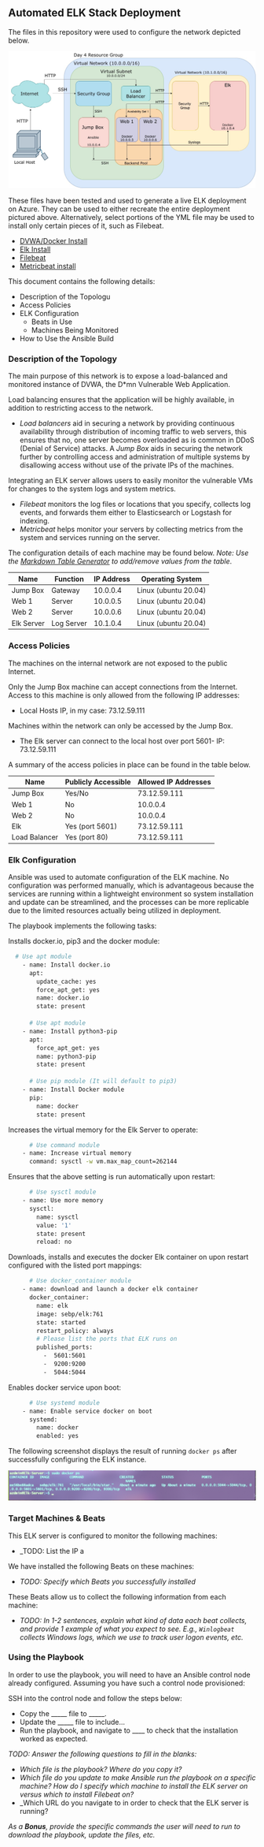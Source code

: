 ## Automated ELK Stack Deployment

The files in this repository were used to configure the network depicted below.

![](https://github.com/imntru/Elk-Stack--Project/blob/main/Diagrams/Cloud%20Security%20Homework%20.jpg)

These files have been tested and used to generate a live ELK deployment on Azure. They can be used to either recreate the entire deployment pictured above. Alternatively, select portions of the YML file may be used to install only certain pieces of it, such as Filebeat.

  - [DVWA/Docker Install](https://github.com/imntru/Elk-Stack--Project/blob/main/Ansible/DVWA.yml)
  - [Elk Install](https://github.com/imntru/Elk-Stack--Project/blob/main/Ansible/install-elk.yml)
  - [Filebeat](https://github.com/imntru/Elk-Stack--Project/blob/main/Ansible/filebeat-install.yml)
  - [Metricbeat install](https://github.com/imntru/Elk-Stack--Project/blob/main/Ansible/metric-beat.yml)

This document contains the following details:
- Description of the Topologu
- Access Policies
- ELK Configuration
  - Beats in Use
  - Machines Being Monitored
- How to Use the Ansible Build


### Description of the Topology

The main purpose of this network is to expose a load-balanced and monitored instance of DVWA, the D*mn Vulnerable Web Application.

Load balancing ensures that the application will be highly available, in addition to restricting access to the network.
- <i>Load balancers</i> aid in securing a network by providing continuous availability through distribution of incoming traffic to web servers, this ensures that no, one server becomes overloaded as is common in DDoS (Denial of Service) attacks. A <i>Jump Box</i> aids in securing the network further by controlling access and administration of multiple systems by disallowing access without use of the private IPs of the machines. 

Integrating an ELK server allows users to easily monitor the vulnerable VMs for changes to the system logs and system metrics.
- <i> Filebeat </i> monitors the log files or locations that you specify, collects log events, and forwards them either to Elasticsearch or Logstash for indexing.
- <i> Metricbeat</i> helps monitor your servers by collecting metrics from the system and services running on the server.

The configuration details of each machine may be found below.
_Note: Use the [Markdown Table Generator](http://www.tablesgenerator.com/markdown_tables) to add/remove values from the table_.

| Name     | Function | IP Address | Operating System |
|----------|----------|------------|------------------|
| Jump Box | Gateway  | 10.0.0.4   | Linux (ubuntu 20.04) |
| Web 1    | Server   | 10.0.0.5   | Linux (ubuntu 20.04) |
| Web 2    | Server   | 10.0.0.6   | Linux (ubuntu 20.04) |
| Elk Server   | Log Server  | 10.1.0.4   | Linux (ubuntu 20.04) |

### Access Policies

The machines on the internal network are not exposed to the public Internet. 

Only the Jump Box machine can accept connections from the Internet. Access to this machine is only allowed from the following IP addresses:
- Local Hosts IP, in my case: 73.12.59.111

Machines within the network can only be accessed by the Jump Box.
- The Elk server can connect to the local host over port 5601- IP: 73.12.59.111

A summary of the access policies in place can be found in the table below.

| Name     | Publicly Accessible | Allowed IP Addresses |
|----------|---------------------|----------------------|
| Jump Box | Yes/No              | 73.12.59.111         |
| Web 1    | No                  | 10.0.0.4             |
| Web 2    | No                  | 10.0.0.4             |
| Elk      | Yes (port 5601)     | 73.12.59.111         |
| Load Balancer | Yes (port 80)  | 73.12.59.111         |

### Elk Configuration

Ansible was used to automate configuration of the ELK machine. No configuration was performed manually, which is advantageous because the services are running within a lightweight environment so system installation and update can be streamlined, and the processes can be more replicable due to the limited resources actually being utilized in deployment. 

The playbook implements the following tasks:

Installs docker.io, pip3 and the docker module:
```bash
  # Use apt module
    - name: Install docker.io
      apt:
        update_cache: yes
        force_apt_get: yes
        name: docker.io
        state: present

      # Use apt module
    - name: Install python3-pip
      apt:
        force_apt_get: yes
        name: python3-pip
        state: present

      # Use pip module (It will default to pip3)
    - name: Install Docker module
      pip:
        name: docker
        state: present
```
Increases the virtual memory for the Elk Server to operate:
```bash
      # Use command module
    - name: Increase virtual memory
      command: sysctl -w vm.max_map_count=262144
```
Ensures that the above setting is run automatically upon restart:
```bash
      # Use sysctl module
    - name: Use more memory
      sysctl:
        name: sysctl
        value: '1'
        state: present
        reload: no
```
Downloads, installs and executes the docker Elk container on upon restart configured with the listed port mappings:
```bash
      # Use docker_container module
    - name: download and launch a docker elk container
      docker_container:
        name: elk
        image: sebp/elk:761
        state: started
        restart_policy: always
        # Please list the ports that ELK runs on
        published_ports:
          -  5601:5601
          -  9200:9200
          -  5044:5044
```
Enables docker service upon boot:
```bash
      # Use systemd module
    - name: Enable service docker on boot
      systemd:
        name: docker
        enabled: yes
```


The following screenshot displays the result of running `docker ps` after successfully configuring the ELK instance.

![Docker Output](https://github.com/imntru/Elk-Stack--Project/blob/main/Images/screen%20shot.png)

### Target Machines & Beats
This ELK server is configured to monitor the following machines:
- _TODO: List the IP a

We have installed the following Beats on these machines:
- _TODO: Specify which Beats you successfully installed_

These Beats allow us to collect the following information from each machine:
- _TODO: In 1-2 sentences, explain what kind of data each beat collects, and provide 1 example of what you expect to see. E.g., `Winlogbeat` collects Windows logs, which we use to track user logon events, etc._

### Using the Playbook
In order to use the playbook, you will need to have an Ansible control node already configured. Assuming you have such a control node provisioned: 

SSH into the control node and follow the steps below:
- Copy the _____ file to _____.
- Update the _____ file to include...
- Run the playbook, and navigate to ____ to check that the installation worked as expected.

_TODO: Answer the following questions to fill in the blanks:_
- _Which file is the playbook? Where do you copy it?_
- _Which file do you update to make Ansible run the playbook on a specific machine? How do I specify which machine to install the ELK server on versus which to install Filebeat on?_
- _Which URL do you navigate to in order to check that the ELK server is running?

_As a **Bonus**, provide the specific commands the user will need to run to download the playbook, update the files, etc._
